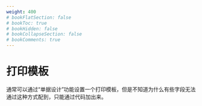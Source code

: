 ```yaml
---
weight: 400
# bookFlatSection: false
# bookToc: true
# bookHidden: false
# bookCollapseSection: false
# bookComments: true
---
```

# 打印模板

通常可以通过“单据设计”功能设置一个打印模板，但是不知道为什么有些字段无法通过这种方式配到，只能通过代码加出来。
